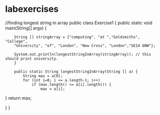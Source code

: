# labexercises
//finding longest string in array
public class Exercise1 {
	public static void main(String[] args) {
		
		String [] stringArray = {"computing", "at ","Goldsmiths", "College",
		"University", "of", "London", "New Cross", "London","SE14 6NW"};
		
		System.out.println(longestStringInArray(stringArray)); // this should print university.
		}
	
		public static String longestStringInArray(String [] a) {
			String max = a[0];
			for (int i=0; i <= a.length-1; i++) 
				if (max.length() <= a[i].length()) {
					max = a[i];
					
					
					
}
			return max;
		

}
}
		

